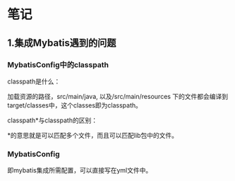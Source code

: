 # 笔记

## 1.集成Mybatis遇到的问题
### MybatisConfig中的classpath

classpath是什么：

加载资源的路径，src/main/java, 以及/src/main/resources 下的文件都会编译到 target/classes中，这个classes即为classpath。

classpath*与classpath的区别：

*的意思就是可以匹配多个文件，而且可以匹配lib包中的文件。


### MybatisConfig
即mybatis集成所需配置，可以直接写在yml文件中。